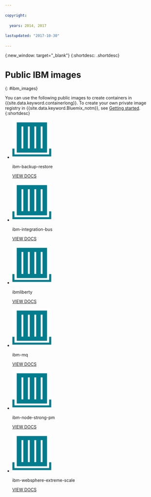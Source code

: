 ```yaml
---

copyright:

  years: 2014, 2017

lastupdated: "2017-10-30"

---
```


{:new_window: target="_blank"}
{:shortdesc: .shortdesc}

# Public IBM images
{: #ibm_images}

You can use the following public images to create containers in {{site.data.keyword.containerlong}}. To create your own private image registry in {{site.data.keyword.Bluemix_notm}}, see [Getting started](/docs/services/Registry/index.html).
{:shortdesc}


<ul class="runtimeIconList">
<li>
<p class="runtimeIcon"><img src="images/container-image_ibm.svg" alt="For more information about the ibm-backup-restore image, check out the documentation."></p>
<p class="runtimeTitle">ibm-backup-restore</p>
<p class="runtimeLink"><a format="html" href="/docs/services/RegistryImages/ibm-backup-restore/index.html" scope="peer" title="For more information about the ibm-backup-restore image, check out the documentation.">VIEW DOCS</a></p>
</li>

<li>
<p class="runtimeIcon"><img src="images/container-image_ibm.svg" alt="After you create an integration solution, you can use the ibm-integration-bus image to provision a single container in {{site.data.keyword.Bluemix_notm}}. You can then deploy your integration solution into this container by using the web UI or from a terminal."></p>
<p class="runtimeTitle">ibm-integration-bus</p>
<p class="runtimeLink"><a format="html" href="/docs/services/RegistryImages/ibm-integration-bus/index.html" scope="peer" title="After you create an integration solution, you can use the ibm-integration-bus image to provision a single container in {{site.data.keyword.Bluemix_notm}}. You can then deploy your integration solution into this container by using the web UI or from a terminal.">VIEW DOCS</a></p>
</li>

<li>
<p class="runtimeIcon"><img src="images/container-image_ibm.svg" alt="You can use the ibmliberty images as a parent to create your own image and deploy your own WAR, EAR, or OSGi apps based on Java in an IBM WebSphere Application Server Liberty container."></p>
<p class="runtimeTitle">ibmliberty</p>
<p class="runtimeLink"><a format="html" href="/docs/services/RegistryImages/ibmliberty/index.html" scope="peer" title="You can use the ibmliberty images as a parent to create your own image and deploy your own WAR, EAR, or OSGi apps based on Java in an IBM WebSphere Application Server Liberty container.">VIEW DOCS</a></p>
</li>

<li>
<p class="runtimeIcon"><img src="images/container-image_ibm.svg" alt="For more
information about the ibm-mq image, check out the documentation."></p>
<p class="runtimeTitle">ibm-mq</p>
<p class="runtimeLink"><a format="html" href="/docs/services/RegistryImages/ibm-mq/index.html" scope="peer" title="For more
information about the ibm-mq image, check out the documentation.">VIEW DOCS</a></p>
</li>

<li>
<p class="runtimeIcon"><img src="images/container-image_ibm.svg" alt="The Strongloop Process Manager enables you to deploy, manage, and monitor Node.js apps in the {{site.data.keyword.cloud_notm}} that were implemented on a remote machine."></p>
<p class="runtimeTitle">ibm-node-strong-pm</p>
<p class="runtimeLink"><a format="html" href="/docs/services/RegistryImages/ibm-node-strong-pm/index.html" scope="peer" title="The Strongloop Process Manager enables you to deploy, manage, and monitor Node.js apps in the {{site.data.keyword.cloud_notm}} that were implemented on a remote machine.">VIEW DOCS</a></p>
</li>

<li>
<p class="runtimeIcon"><img src="images/container-image_ibm.svg" alt="You can use the ibm-websphere-extreme-scale images to stand up eXtremeScale distributed
caching servers to run your distributed caching use cases such as simple, session and dynacache by
connecting to the caching servers from your Liberty {{site.data.keyword.cloud_notm}} client applications."></p>
<p class="runtimeTitle">ibm-websphere-extreme-scale</p>
<p class="runtimeLink"><a format="html"
href="/docs/services/RegistryImages/ibm-websphere-extreme-scale/index.html" scope="peer"
 title="You can use the ibm-websphere-extreme-scale images to stand up eXtremeScale distributed
caching servers to run your distributed caching use cases such as simple, session and dynacache by
connecting to the caching servers from your Liberty {{site.data.keyword.Bluemix_notm}} client applications.">VIEW DOCS</a></p>
</li></ul>
